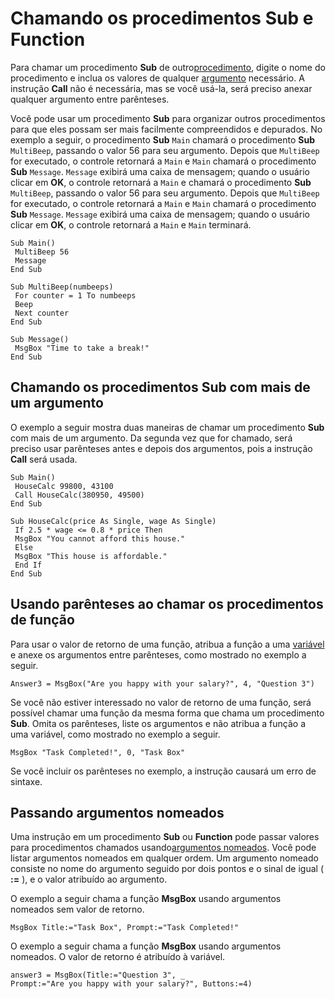 
# Chamando os procedimentos Sub e Function

Para chamar um procedimento  **Sub** de outro[procedimento](b8bdf64f-5920-1ae9-16d0-b26d09524a30.md), digite o nome do procedimento e inclua os valores de qualquer [argumento](b8bdf64f-5920-1ae9-16d0-b26d09524a30.md) necessário. A instrução **Call** não é necessária, mas se você usá-la, será preciso anexar qualquer argumento entre parênteses.

Você pode usar um procedimento  **Sub** para organizar outros procedimentos para que eles possam ser mais facilmente compreendidos e depurados. No exemplo a seguir, o procedimento **Sub** `Main` chamará o procedimento **Sub** `MultiBeep`, passando o valor 56 para seu argumento. Depois que  `MultiBeep` for executado, o controle retornará a `Main` e `Main` chamará o procedimento **Sub** `Message`.  `Message` exibirá uma caixa de mensagem; quando o usuário clicar em **OK**, o controle retornará a `Main` e chamará o procedimento **Sub** `MultiBeep`, passando o valor 56 para seu argumento. Depois que  `MultiBeep` for executado, o controle retornará a `Main` e `Main` chamará o procedimento **Sub** `Message`.  `Message` exibirá uma caixa de mensagem; quando o usuário clicar em **OK**, o controle retornará a `Main` e `Main` terminará.



```
Sub Main() 
 MultiBeep 56 
 Message 
End Sub 
 
Sub MultiBeep(numbeeps) 
 For counter = 1 To numbeeps 
 Beep 
 Next counter 
End Sub 
 
Sub Message() 
 MsgBox "Time to take a break!" 
End Sub 

```


## Chamando os procedimentos Sub com mais de um argumento

O exemplo a seguir mostra duas maneiras de chamar um procedimento  **Sub** com mais de um argumento. Da segunda vez que for chamado, será preciso usar parênteses antes e depois dos argumentos, pois a instrução **Call** será usada.


```
Sub Main() 
 HouseCalc 99800, 43100 
 Call HouseCalc(380950, 49500) 
End Sub 
 
Sub HouseCalc(price As Single, wage As Single) 
 If 2.5 * wage <= 0.8 * price Then 
 MsgBox "You cannot afford this house." 
 Else 
 MsgBox "This house is affordable." 
 End If 
End Sub 

```


## Usando parênteses ao chamar os procedimentos de função

Para usar o valor de retorno de uma função, atribua a função a uma [variável](b8bdf64f-5920-1ae9-16d0-b26d09524a30.md) e anexe os argumentos entre parênteses, como mostrado no exemplo a seguir.


```
Answer3 = MsgBox("Are you happy with your salary?", 4, "Question 3") 

```

Se você não estiver interessado no valor de retorno de uma função, será possível chamar uma função da mesma forma que chama um procedimento  **Sub**. Omita os parênteses, liste os argumentos e não atribua a função a uma variável, como mostrado no exemplo a seguir.




```
MsgBox "Task Completed!", 0, "Task Box" 

```

Se você incluir os parênteses no exemplo, a instrução causará um erro de sintaxe.


## Passando argumentos nomeados

Uma instrução em um procedimento  **Sub** ou **Function** pode passar valores para procedimentos chamados usando[argumentos nomeados](b8bdf64f-5920-1ae9-16d0-b26d09524a30.md). Você pode listar argumentos nomeados em qualquer ordem. Um argumento nomeado consiste no nome do argumento seguido por dois pontos e o sinal de igual ( **:=** ), e o valor atribuído ao argumento.

O exemplo a seguir chama a função  **MsgBox** usando argumentos nomeados sem valor de retorno.




```
MsgBox Title:="Task Box", Prompt:="Task Completed!" 

```

O exemplo a seguir chama a função  **MsgBox** usando argumentos nomeados. O valor de retorno é atribuído à variável.




```
answer3 = MsgBox(Title:="Question 3", _ 
Prompt:="Are you happy with your salary?", Buttons:=4) 

```

